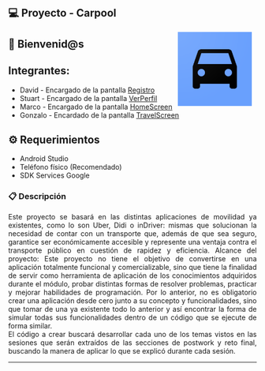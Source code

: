 ## 💻 Proyecto - Carpool
<img src="images/carpool.png" align="right" height="150" width="150" hspace="10">

## :wave: Bienvenid@s



## Integrantes: 

* David - Encargado de la pantalla [Registro](https://github.com/olvera93/AndroidStudio_Carpool/tree/register)
* Stuart - Encargado de la pantalla [VerPerfil](https://github.com/olvera93/AndroidStudio_Carpool/tree/Ver_Perfil)
* Marco - Encargado de la pantalla [HomeScreen](https://github.com/olvera93/AndroidStudio_Carpool/tree/HomeScreen)
* Gonzalo - Encardado de la pantalla [TravelScreen](https://github.com/olvera93/AndroidStudio_Carpool/tree/Travel_Standby_Screen)

<div style="text-align: justify;">

## :gear: Requerimientos
- Android Studio
- Teléfono físico (Recomendado)
- SDK Services Google

### :clipboard:  Descripción
  
Este proyecto se basará en las distintas aplicaciones de movilidad ya existentes, como lo son Uber, Didi o inDriver: mismas que solucionan la necesidad de contar con un transporte que, además de que sea seguro, garantice ser económicamente accesible y represente una ventaja contra el transporte público en cuestión de rapidez y eficiencia. 
Alcance del proyecto:
Este proyecto no tiene el objetivo de convertirse en una aplicación totalmente funcional y comercializable, sino que tiene la finalidad de servir como herramienta de aplicación de los conocimientos adquiridos durante el módulo, probar distintas formas de resolver problemas, practicar  y mejorar habilidades de programación. Por lo anterior, no es obligatorio crear una aplicación desde cero junto a su concepto y funcionalidades, sino que tomar de una ya existente todo lo anterior y así encontrar la forma de simular todas sus funcionalidades dentro de un código que se ejecute de forma similar.  
El código a crear buscará desarrollar cada uno de los temas vistos en las sesiones que serán extraídos de las secciones de postwork y reto final, buscando la manera de aplicar lo que se explicó durante cada sesión.

--------
  
</div>




